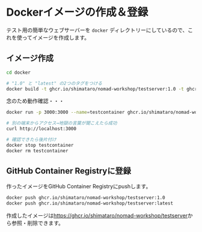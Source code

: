 # Dockerイメージの作成＆登録

テスト用の簡単なウェブサーバーを `docker` ディレクトリーにしているので、これを使ってイメージを作成します。

## イメージ作成

```bash
cd docker

# "1.0" と "latest" の2つのタグをつける
docker build -t ghcr.io/shimataro/nomad-workshop/testserver:1.0 -t ghcr.io/shimataro/nomad-workshop/testserver:latest .
```

念のため動作確認・・・

```bash
docker run -p 3000:3000 --name=testcontainer ghcr.io/shimataro/nomad-workshop/testserver:1.0

# 別の端末からアクセス→地獄の言葉が聞こえたら成功
curl http://localhost:3000

# 確認できたら後片付け
docker stop testcontainer
docker rm testcontainer
```

## GitHub Container Registryに登録

作ったイメージをGitHub Container Registryにpushします。

```bash
docker push ghcr.io/shimataro/nomad-workshop/testserver:1.0
docker push ghcr.io/shimataro/nomad-workshop/testserver:latest
```

作成したイメージは<https://ghcr.io/shimataro/nomad-workshop/testserver>から参照・削除できます。
